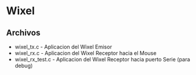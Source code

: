 Wixel
===============

Archivos
---------------
* wixel_tx.c - Aplicacion del Wixel Emisor
* wixel_rx.c - Aplicacion del Wixel Receptor hacia el Mouse
* wixel_rx_test.c - Aplicacion del Wixel Receptor hacia puerto Serie (para debug)




